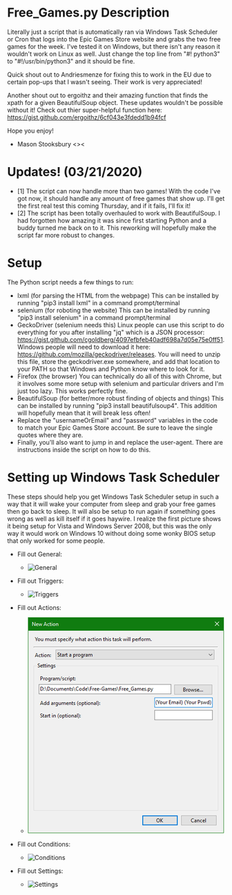 # Free_Games.py Description
Literally just a script that is automatically ran via Windows Task Scheduler or Cron that logs into the Epic Games Store website and grabs the two free games for the week. I've tested it on Windows, but there isn't any reason it wouldn't work on Linux as well. Just change the top line from "#! python3" to "#!/usr/bin/python3" and it should be fine. 

Quick shout out to Andriesmenze for fixing this to work in the EU due to certain pop-ups that I wasn't seeing. Their work is very appreciated!

Another shout out to ergoithz and their amazing function that finds the xpath for a given BeautifulSoup object. These updates wouldn't be possible without it! Check out thier super-helpful function here: https://gist.github.com/ergoithz/6cf043e3fdedd1b94fcf

Hope you enjoy!
  - Mason Stooksbury <><


# Updates! (03/21/2020)
  - [1] The script can now handle more than two games! With the code I've got now, it should handle any amount of free games that show up. I'll get the first real test this coming Thursday, and if it fails, I'll fix it!
  - [2] The script has been totally overhauled to work with BeautifulSoup. I had forgotten how amazing it was since first starting Python and a buddy turned me back on to it. This reworking will hopefully make the script far more robust to changes.


# Setup
The Python script needs a few things to run:
  - lxml (for parsing the HTML from the webpage) This can be installed by running "pip3 install lxml" in a command prompt/terminal
  - selenium (for roboting the website) This can be installed by running "pip3 install selenium" in a command prompt/terminal
  - GeckoDriver (selenium needs this) Linux people can use this script to do everything for you after installing "jq" which is a JSON processor: https://gist.github.com/cgoldberg/4097efbfeb40adf698a7d05e75e0ff51.  Windows people will need to download it here: https://github.com/mozilla/geckodriver/releases.  You will need to unzip this file, store the geckodriver.exe somewhere, and add that location to your PATH so that Windows and Python know where to look for it.
  - Firefox (the browser) You can technically do all of this with Chrome, but it involves some more setup with selenium and particular drivers and I'm just too lazy. This works perfectly fine.
  - BeautifulSoup (for better/more robust finding of objects and things) This can be installed by running "pip3 install beautifulsoup4". This addition will hopefully mean that it will break less often!
  - Replace the "usernameOrEmail" and "password" variables in the code to match your Epic Games Store account. Be sure to leave the single quotes where they are.
  - Finally, you'll also want to jump in and replace the user-agent. There are instructions inside the script on how to do this.
  
  
  # Setting up Windows Task Scheduler
  These steps should help you get Windows Task Scheduler setup in such a way that it will wake your computer from sleep and grab your free games then go back to sleep. It will also be setup to run again if something goes wrong as well as kill itself if it goes haywire. I realize the first picture shows it being setup for Vista and Windows Server 2008, but this was the only way it would work on Windows 10 without doing some wonky BIOS setup that only worked for some people.
  - Fill out General:
    - ![General](https://github.com/MasonStooksbury/Free-Games/blob/master/WTS_Setup/General.png)
  
  - Fill out Triggers:
    - ![Triggers](https://github.com/MasonStooksbury/Free-Games/blob/master/WTS_Setup/Triggers.png)
  
  - Fill out Actions:
    - ![Actions](https://github.com/MasonStooksbury/Free-Games/blob/master/WTS_Setup/Actions.png)
  
  - Fill out Conditions:
    - ![Conditions](https://github.com/MasonStooksbury/Free-Games/blob/master/WTS_Setup/Conditions.png)
  
  - Fill out Settings:
    - ![Settings](https://github.com/MasonStooksbury/Free-Games/blob/master/WTS_Setup/Settings.png)
